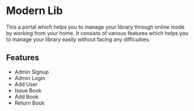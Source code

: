 
# Modern Lib

This a portal which helps you to manage your library through online mode by working from your home.
It consists of various features which helps you to manage your library easily without facing any difficulties.

## Features
- Admin Signup
- Admin Login
- Add User
- Issue Book
- Add Book
- Return Book
